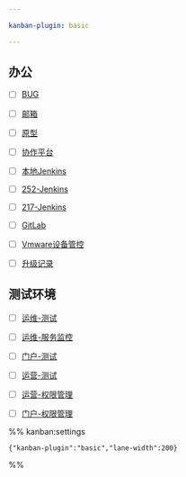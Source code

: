 ```yaml
---

kanban-plugin: basic

---
```


## 办公

- [ ] [BUG](http://192.168.11.34/index.php?m=my&f=bug)
- [ ] [邮箱](https://qiye.163.com/login/)
- [ ] [原型](http://192.168.11.34/ppd/yanglidong/test/?cps=expand&nav=1&ha=0&la=0&fc=1&out=1)
- [ ] [协作平台](https://192.168.10.180/pages/viewpage.action?pageId=47185944)
- [ ] [本地Jenkins](http://localhost:8080/)
- [ ] [252-Jenkins](http://192.168.10.252:8080/)
- [ ] [217-Jenkins](http://192.168.10.217:8080/)
- [ ] [GitLab](http://192.168.10.211/)
- [ ] [Vmware设备管控](https://ws1.ecscloud.com/AirWatch/Login?ReturnUrl=%2FAirWatch%2F)
- [ ] [升级记录](https://192.168.10.180/pages/viewpage.action?pageId=47185944)


## 测试环境

- [ ] [运维-测试](https://bj.police.everknow.cn:4463/home)
- [ ] [运维-服务监控](https://bj.police.everknow.cn:4522/home)
- [ ] [门户-测试](https://bj.police.everknow.cn:4464/login?nop_tenant_id=7)
- [ ] [运营-测试](https://bj.police.everknow.cn:4465/login)
- [ ] [运营-权限管理](https://bj.police.everknow.cn:4440/login)
- [ ] [门户-权限管理](https://bj.police.everknow.cn:4436/login?nop_tenant_id=7)




%% kanban:settings
```
{"kanban-plugin":"basic","lane-width":200}
```
%%